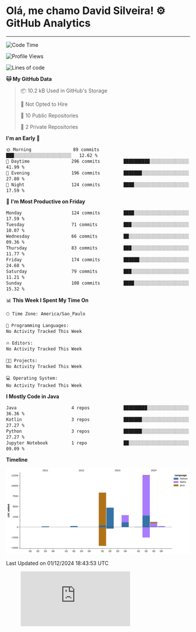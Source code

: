 
# Olá, me chamo David Silveira! ⚙️ GitHub Analytics

---
<!--START_SECTION:waka-->
![Code Time](http://img.shields.io/badge/Code%20Time-215%20hrs%2056%20mins-blue)

![Profile Views](http://img.shields.io/badge/Profile%20Views-62-blue)

![Lines of code](https://img.shields.io/badge/From%20Hello%20World%20I%27ve%20Written-30.3%20thousand%20lines%20of%20code-blue)

**🐱 My GitHub Data** 

> 📦 10.2 kB Used in GitHub's Storage 
 > 
> 🚫 Not Opted to Hire
 > 
> 📜 10 Public Repositories 
 > 
> 🔑 2 Private Repositories 
 > 
**I'm an Early 🐤** 

```text
🌞 Morning                89 commits          ███░░░░░░░░░░░░░░░░░░░░░░   12.62 % 
🌆 Daytime                296 commits         ██████████░░░░░░░░░░░░░░░   41.99 % 
🌃 Evening                196 commits         ███████░░░░░░░░░░░░░░░░░░   27.80 % 
🌙 Night                  124 commits         ████░░░░░░░░░░░░░░░░░░░░░   17.59 % 
```
📅 **I'm Most Productive on Friday** 

```text
Monday                   124 commits         ████░░░░░░░░░░░░░░░░░░░░░   17.59 % 
Tuesday                  71 commits          ███░░░░░░░░░░░░░░░░░░░░░░   10.07 % 
Wednesday                66 commits          ██░░░░░░░░░░░░░░░░░░░░░░░   09.36 % 
Thursday                 83 commits          ███░░░░░░░░░░░░░░░░░░░░░░   11.77 % 
Friday                   174 commits         ██████░░░░░░░░░░░░░░░░░░░   24.68 % 
Saturday                 79 commits          ███░░░░░░░░░░░░░░░░░░░░░░   11.21 % 
Sunday                   108 commits         ████░░░░░░░░░░░░░░░░░░░░░   15.32 % 
```


📊 **This Week I Spent My Time On** 

```text
🕑︎ Time Zone: America/Sao_Paulo

💬 Programming Languages: 
No Activity Tracked This Week

🔥 Editors: 
No Activity Tracked This Week

🐱‍💻 Projects: 
No Activity Tracked This Week

💻 Operating System: 
No Activity Tracked This Week
```

**I Mostly Code in Java** 

```text
Java                     4 repos             █████████░░░░░░░░░░░░░░░░   36.36 % 
Kotlin                   3 repos             ███████░░░░░░░░░░░░░░░░░░   27.27 % 
Python                   3 repos             ███████░░░░░░░░░░░░░░░░░░   27.27 % 
Jupyter Notebook         1 repo              ██░░░░░░░░░░░░░░░░░░░░░░░   09.09 % 
```



**Timeline**

![Lines of Code chart](https://raw.githubusercontent.com/DavidSilveira80/DavidSilveira80/master/assets/bar_graph.png)


 Last Updated on 01/12/2024 18:43:53 UTC
<!--END_SECTION:waka-->

<figure><embed src="https://wakatime.com/share/@DavidSilveira80/8640fafc-a704-4427-94e2-79e1a637c80e.svg"></embed></figure>


